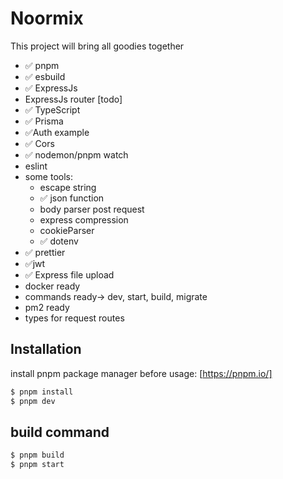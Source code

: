 # Noormix

This project will bring all goodies together

- ✅ pnpm
- ✅ esbuild
- ✅ ExpressJs
- ExpressJs router [todo]
- ✅ TypeScript
- ✅ Prisma
- ✅Auth example
- ✅ Cors
- ✅ nodemon/pnpm watch
- eslint
- some tools:
  - escape string
  - ✅ json function
  - body parser post request
  - express compression
  - cookieParser
  - ✅ dotenv
- ✅ prettier
- ✅jwt
- ✅ Express file upload
- docker ready
- commands ready-> dev, start, build, migrate
- pm2 ready
- types for request routes

## Installation

install pnpm package manager before usage: [https://pnpm.io/]

```sh
$ pnpm install
$ pnpm dev
```

## build command

```sh
$ pnpm build
$ pnpm start
```
